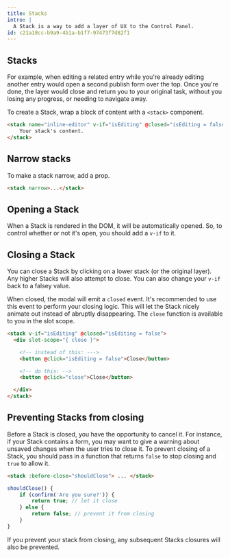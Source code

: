 ```yaml
---
title: Stacks
intro: |
  A Stack is a way to add a layer of UX to the Control Panel.
id: c21a18cc-b9a9-4b1a-b1f7-97473f7d82f1
---
```

## Stacks
For example, when editing a related entry while you're already editing another entry would open a second publish form over the top. Once you're done, the layer would close and return you to your original task, without you losing any progress, or needing to navigate away.

To create a Stack, wrap a block of content with a `<stack>` component.

``` html
<stack name="inline-editor" v-if="isEditing" @closed="isEditing = false">
    Your stack's content.
</stack>
```

## Narrow stacks

To make a stack narrow, add a prop.

``` html
<stack narrow>...</stack>
```

## Opening a Stack

When a Stack is rendered in the DOM, it will be automatically opened. So, to control whether or not it's open, you should add a `v-if` to it.

## Closing a Stack

You can close a Stack by clicking on a lower stack (or the original layer). Any higher Stacks will also attempt to close. You can also change your `v-if` back to a falsey value.

When closed, the modal will emit a `closed` event. It's recommended to use this event to perform your closing logic. This will let the Stack nicely animate out instead of abruptly disappearing. The `close` function is available to you in the slot scope.

``` html
<stack v-if="isEditing" @closed="isEditing = false">
  <div slot-scope="{ close }">

    <!-- instead of this: --->
    <button @click="isEditing = false">Close</button>

    <!-- do this: -->
    <button @click="close">Close</button>

  </div>
</stack>
```

## Preventing Stacks from closing

Before a Stack is closed, you have the opportunity to cancel it. For instance, if your Stack contains a form, you may want to give a warning about unsaved changes when the user tries to close it. To prevent closing of a Stack, you should pass in a function that returns `false` to stop closing and `true` to allow it.

``` html
<stack :before-close="shouldClose"> ... </stack>
```
``` js
shouldClose() {
    if (confirm('Are you sure?')) {
        return true; // let it close
    } else {
        return false; // prevent it from closing
    }
}
```

If you prevent your stack from closing, any subsequent Stacks closures will also be prevented.
